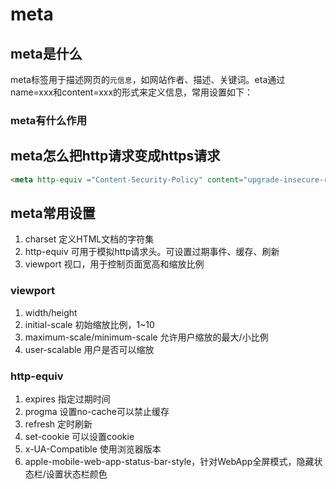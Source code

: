 # meta
## meta是什么
meta标签用于描述网页的`元信息`，如网站作者、描述、关键词。eta通过name=xxx和content=xxx的形式来定义信息，常用设置如下：
### meta有什么作用
## meta怎么把http请求变成https请求
```html
<meta http-equiv ="Content-Security-Policy" content="upgrade-insecure-requests">
```

## meta常用设置
1. charset 定义HTML文档的字符集
2. http-equiv 可用于模拟http请求头。可设置过期事件、缓存、刷新
3. viewport 视口，用于控制页面宽高和缩放比例
### viewport
1. width/height
2. initial-scale    初始缩放比例，1~10
3. maximum-scale/minimum-scale  允许用户缩放的最大/小比例
4. user-scalable    用户是否可以缩放

### http-equiv
1. expires 指定过期时间
2. progma 设置no-cache可以禁止缓存
3. refresh 定时刷新
4. set-cookie 可以设置cookie
5. x-UA-Compatible 使用浏览器版本
6. apple-mobile-web-app-status-bar-style，针对WebApp全屏模式，隐藏状态栏/设置状态栏颜色


